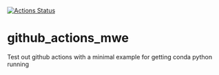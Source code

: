 [![Actions Status](https://github.com/nickdelgrosso/github_actions_mwe/workflows/linux/badge.svg)](https://github.com/nickdelgrosso/github_actions_mwe/actions)

# github_actions_mwe
Test out github actions with a minimal example for getting conda python running

